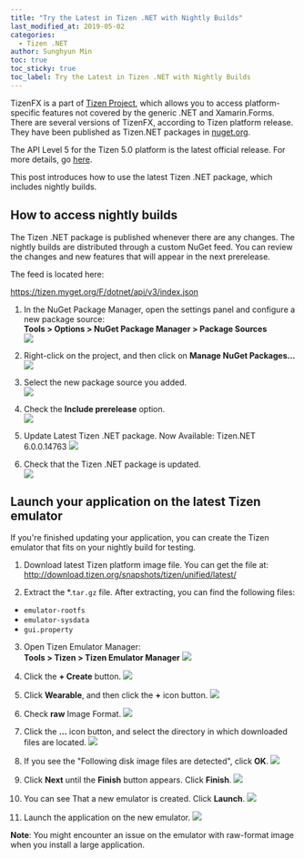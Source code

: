 ```yaml
---
title: "Try the Latest in Tizen .NET with Nightly Builds"
last_modified_at: 2019-05-02
categories:
  - Tizen .NET
author: Sunghyun Min
toc: true
toc_sticky: true
toc_label: Try the Latest in Tizen .NET with Nightly Builds
---
```


TizenFX is a part of [Tizen Project](https://www.tizen.org/), which allows you to access platform-specific features not covered by the generic .NET and Xamarin.Forms. There are several versions of TizenFX, according to Tizen platform release. They have been published as Tizen.NET packages in [nuget.org](https://www.nuget.org/).

The API Level 5 for the Tizen 5.0 platform is the latest official release. For more details, go [here](https://github.com/Samsung/TizenFX).

This post introduces how to use the latest Tizen .NET package, which includes nightly builds.

## How to access nightly builds
The Tizen .NET package is published whenever there are any changes. The nightly builds are distributed through a custom NuGet feed. You can review the changes and new features that will appear in the next prerelease.

The feed is located here:

https://tizen.myget.org/F/dotnet/api/v3/index.json

1. In the NuGet Package Manager, open the settings panel and configure a new package source: <br/>
**Tools > Options > NuGet Package Manager > Package Sources**<br/>
    ![][ref1]

2. Right-click on the project, and then click on **Manage NuGet Packages...**<br/>
    ![][ref2]

3. Select the new package source you added.<br/>
    ![][ref3]

4. Check the **Include prerelease** option.<br/>
    ![][ref4]

5. Update Latest Tizen .NET package. Now Available: Tizen.NET 6.0.0.14763
    ![][ref5]

6. Check that the Tizen .NET package is updated.<br/>
    ![][ref7]


## Launch your application on the latest Tizen emulator

If you're finished updating your application, you can create the Tizen emulator that fits on your nightly build for testing.

1. Download latest Tizen platform image file. You can get the file at: <br/>
http://download.tizen.org/snapshots/tizen/unified/latest/

2. Extract the *.`tar.gz` file. After extracting, you can find the following files:
  - `emulator-rootfs`
  - `emulator-sysdata`
  - `gui.property`

3. Open Tizen Emulator Manager:<br/>
**Tools > Tizen > Tizen Emulator Manager**
    ![][emul1]

4. Click the **+ Create** button.
    ![][emul2]

5. Click **Wearable**, and then click the **+** icon button.
    ![][emul3]

6. Check **raw** Image Format.
    ![][emul4]

7. Click the **...** icon button, and select the directory in which downloaded files are located.
    ![][emul5]

8. If you see the "Following disk image files are detected", click **OK**.
    ![][emul6]

9. Click **Next** until the **Finish** button appears. Click **Finish**.
    ![][emul9]

10. You can see That a new emulator is created. Click **Launch**.
    ![][emul10]

11. Launch the application on the new emulator.
    ![][emul13]

**Note**: You might encounter an issue on the emulator with raw-format image when you install a large application.

[emul1]: {{site.url}}{{site.baseurl}}/assets/images/posts/try-latest-in-tizen-net/emul1.png
[emul2]: {{site.url}}{{site.baseurl}}/assets/images/posts/try-latest-in-tizen-net/emul2.png
[emul3]: {{site.url}}{{site.baseurl}}/assets/images/posts/try-latest-in-tizen-net/emul3.png
[emul4]: {{site.url}}{{site.baseurl}}/assets/images/posts/try-latest-in-tizen-net/emul4.png
[emul5]: {{site.url}}{{site.baseurl}}/assets/images/posts/try-latest-in-tizen-net/emul5.png
[emul6]: {{site.url}}{{site.baseurl}}/assets/images/posts/try-latest-in-tizen-net/emul6.png
[emul7]: {{site.url}}{{site.baseurl}}/assets/images/posts/try-latest-in-tizen-net/emul7.png
[emul8]: {{site.url}}{{site.baseurl}}/assets/images/posts/try-latest-in-tizen-net/emul8.png
[emul9]: {{site.url}}{{site.baseurl}}/assets/images/posts/try-latest-in-tizen-net/emul9.png
[emul10]: {{site.url}}{{site.baseurl}}/assets/images/posts/try-latest-in-tizen-net/emul10.png
[emul13]: {{site.url}}{{site.baseurl}}/assets/images/posts/try-latest-in-tizen-net/emul13.png
[ref1]: {{site.url}}{{site.baseurl}}/assets/images/posts/try-latest-in-tizen-net/ref1.png
[ref2]: {{site.url}}{{site.baseurl}}/assets/images/posts/try-latest-in-tizen-net/ref2.png
[ref3]: {{site.url}}{{site.baseurl}}/assets/images/posts/try-latest-in-tizen-net/ref3.png
[ref4]: {{site.url}}{{site.baseurl}}/assets/images/posts/try-latest-in-tizen-net/ref4.png
[ref5]: {{site.url}}{{site.baseurl}}/assets/images/posts/try-latest-in-tizen-net/ref5.png
[ref7]: {{site.url}}{{site.baseurl}}/assets/images/posts/try-latest-in-tizen-net/ref7.png
